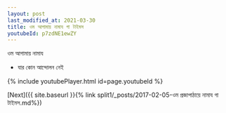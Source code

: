 ```yaml
---
layout: post
last_modified_at: 2021-03-30
title: ওম আগামায় নামায গা টাইমস
youtubeId: p7zdNE1ewZY
---
```

 
 
 ওম আগামায় নামায  
 
 -  যার কোন আন্দোলন নেই 
 
  
 
  
 
 
 
 
 
 


{% include youtubePlayer.html id=page.youtubeId %}
 
[Next]({{ site.baseurl }}{% link  split1/_posts/2017-02-05-ওম প্রজাপাঠায়ে নামায গা টাইমস.md%})
 
